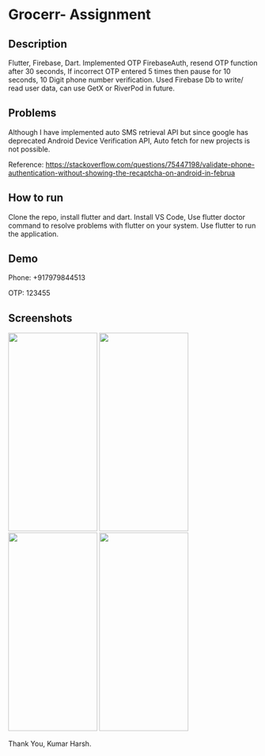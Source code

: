 
# Grocerr- Assignment



## Description

Flutter, Firebase, Dart. Implemented OTP FirebaseAuth, resend OTP function after 30 seconds, If incorrect OTP entered 5 times then pause for 10 seconds, 10 Digit phone number verification. Used Firebase Db to write/ read user data, can use GetX or RiverPod in future.


## Problems

Although I have implemented auto SMS retrieval API but since google has deprecated Android Device Verification API, Auto fetch for new projects is not possible.

Reference: https://stackoverflow.com/questions/75447198/validate-phone-authentication-without-showing-the-recaptcha-on-android-in-februa


## How to run

Clone the repo, install flutter and dart. Install VS Code, Use flutter doctor command to resolve problems with flutter on your system. Use flutter to run the application.


## Demo

Phone: +917979844513

OTP: 123455


## Screenshots

<img src="https://user-images.githubusercontent.com/76583677/229296534-1d135eab-8ed5-4563-acad-aeea497e1ce0.jpg" width="180" height="400">  <img src="https://user-images.githubusercontent.com/76583677/229296536-cad5da2e-f86d-4f6e-b12a-ae501cec2d1e.jpg" width="180" height="400">   <img src="https://user-images.githubusercontent.com/76583677/229296538-1a8b090b-af58-401c-ac4a-2b57c59f82aa.jpg" width="180" height="400">  <img src="https://user-images.githubusercontent.com/76583677/229296541-56ec2a75-45db-486d-a591-9199143ebed8.jpg" width="180" height="400">



Thank You,
Kumar Harsh.

